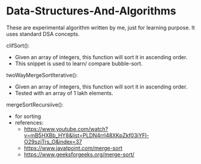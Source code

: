 # Data-Structures-And-Algorithms

These are experimental algorithm written by me, just for learning purpose.
It uses standard DSA concepts.

clifSort(): 
 - Given an array of integers, this function will sort it in ascending order.
 - This snippet is used to learn/ compare bubble-sort.

twoWayMergeSortIterative(): 
 - Given an array of integers, this function will sort it in ascending order.
 - Tested with an array of 1 lakh elements.

 mergeSortRecursiive(): 
 - for sorting
 - references:
   - https://www.youtube.com/watch?v=mB5HXBb_HY8&list=PLDN4rrl48XKpZkf03iYFl-O29szjTrs_O&index=37
   - https://www.javatpoint.com/merge-sort
   - https://www.geeksforgeeks.org/merge-sort/
